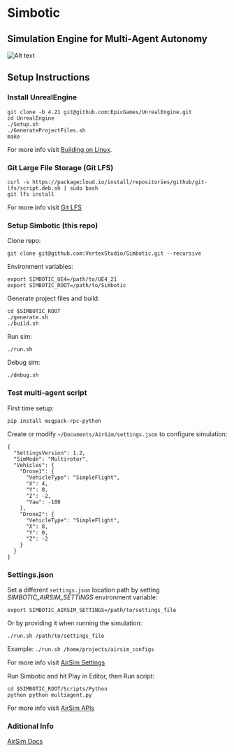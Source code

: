 # Simbotic
## Simulation Engine for Multi-Agent Autonomy


![Alt text](Assets/capture.png?raw=true "Simbotic Simulation Engine")

## Setup Instructions

### Install UnrealEngine

```
git clone -b 4.21 git@github.com:EpicGames/UnrealEngine.git
cd UnrealEngine
./Setup.sh
./GenerateProjectFiles.sh
make
```

For more info visit [Building on Linux](https://wiki.unrealengine.com/Building_On_Linux).

### Git Large File Storage (Git LFS)

```
curl -s https://packagecloud.io/install/repositories/github/git-lfs/script.deb.sh | sudo bash
git lfs install
```

For more info visit [Git LFS](https://git-lfs.github.com/)

### Setup Simbotic (this repo)

Clone repo:
```
git clone git@github.com:VertexStudio/Simbotic.git --recursive
```

Environment variables:

```
export SIMBOTIC_UE4=/path/to/UE4_21
export SIMBOTIC_ROOT=/path/to/Simbotic
```

Generate project files and build:
```
cd $SIMBOTIC_ROOT
./generate.sh
./build.sh
```

Run sim:
```
./run.sh
```

Debug sim:
```
./debug.sh
```


### Test multi-agent script

First time setup:
```
pip install msgpack-rpc-python
```

Create or modify `~/Documents/AirSim/settings.json` to configure simulation:
```
{
  "SettingsVersion": 1.2,
  "SimMode": "Multirotor",
  "Vehicles": {
    "Drone1": {
      "VehicleType": "SimpleFlight",
      "X": 4,
      "Y": 0,
      "Z": -2,
      "Yaw": -180
    },
    "Drone2": {
      "VehicleType": "SimpleFlight",
      "X": 8,
      "Y": 0,
      "Z": -2
    }
  }
}
```

### Settings.json
Set a different `settings.json` location path by setting *SIMBOTIC_AIRSIM_SETTINGS* environment variable:
```
export SIMBOTIC_AIRSIM_SETTINGS=/path/to/settings_file
```
Or by providing it when running the simulation:
```
./run.sh /path/to/settings_file
```
Example: `./run.sh /home/projects/airsim_configs`  

For more info visit [AirSim Settings](https://github.com/Microsoft/AirSim/blob/master/docs/settings.md)

Run Simbotic and hit Play in Editor, then
Run script:

```
cd $SIMBOTIC_ROOT/Scripts/Python
python python multiagent.py
```

For more info visit [AirSim APIs](https://github.com/Microsoft/AirSim/blob/master/docs/apis.md)

### Aditional Info

[AirSim Docs](https://github.com/Microsoft/AirSim/tree/master/docs)
